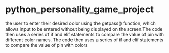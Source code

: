 # python_personality_game_project
the user to enter their desired color using the getpass() function, which allows input to be entered without being displayed on the screen.The code then uses a series of if and elif statements to compare the value of pin with different color names. The code then uses a series of if and elif statements to compare the value of pin with colors 
